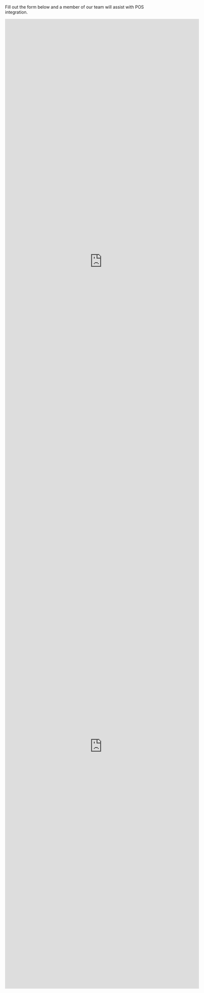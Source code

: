 Fill out the form below and a member of our team will assist with POS integration.

<!-- Display in AU -->
<div class="online-form" style=display:%au-only%>
    <iframe src="https://docs.google.com/forms/d/e/1FAIpQLSekMRysN0Yzgab5YT64tQYu3uUzV57bRuKIpjtQ_JJSguS8CA/viewform?embedded=true" width="640" height="1600" frameborder="0" marginheight="0" marginwidth="0">Loading…</iframe>
</div>

<!-- Display in NZ -->
<div class="online-form" style=display:%nz-only%>
    <iframe src="https://docs.google.com/forms/d/e/1FAIpQLSeO9oJZ8-5PKLTEhGLTHlyBNVJQZAXJeNRUvKv4-leQkN4ILQ/viewform?embedded=true" width="640" height="1600" frameborder="0" marginheight="0" marginwidth="0">Loading…</iframe>
</div>